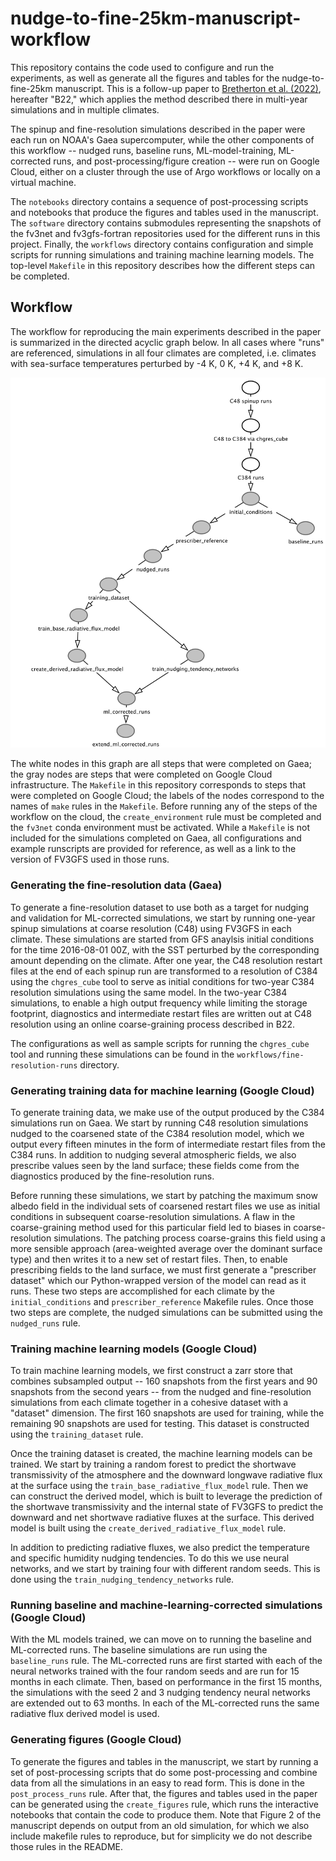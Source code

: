 # nudge-to-fine-25km-manuscript-workflow

This repository contains the code used to configure and run the experiments, as
well as generate all the figures and tables for the nudge-to-fine-25km
manuscript.  This is a follow-up paper to [Bretherton et al.
(2022)](https://agupubs.onlinelibrary.wiley.com/doi/10.1029/2021MS002794),
hereafter "B22," which applies the method described there in multi-year
simulations and in multiple climates.

The spinup and fine-resolution simulations described in the paper were each run
on NOAA's Gaea supercomputer, while the other components of this workflow --
nudged runs, baseline runs, ML-model-training, ML-corrected runs, and
post-processing/figure creation -- were run on Google Cloud, either on a cluster
through the use of Argo workflows or locally on a virtual machine.  

The `notebooks` directory contains a sequence of post-processing scripts and
notebooks that produce the figures and tables used in the manuscript.  The
`software` directory contains submodules representing the snapshots of the
fv3net and fv3gfs-fortran repositories used for the different runs in this
project.  Finally, the `workflows` directory contains configuration and simple
scripts for running simulations and training machine learning models.  The
top-level `Makefile` in this repository describes how the different steps can be
completed.

## Workflow

The workflow for reproducing the main experiments described in the paper is
summarized in the directed acyclic graph below.  In all cases where "runs" are
referenced, simulations in all four climates are completed, i.e. climates with
sea-surface temperatures perturbed by -4 K, 0 K, +4 K, and +8 K.

![](dag.png)

The white nodes in this graph are all steps that were completed on Gaea; the
gray nodes are steps that were completed on Google Cloud infrastructure.  The
`Makefile` in this repository corresponds to steps that were completed on Google
Cloud; the labels of the nodes correspond to the names of `make` rules in the
`Makefile`.  Before running any of the steps of the workflow on the cloud, the
`create_environment` rule must be completed and the `fv3net` conda environment
must be activated.  While a `Makefile` is not included for the simulations
completed on Gaea, all configurations and example runscripts are provided for
reference, as well as a link to the version of FV3GFS used in those runs.

### Generating the fine-resolution data (Gaea)

To generate a fine-resolution dataset to use both as a target for nudging and
validation for ML-corrected simulations, we start by running one-year spinup
simulations at coarse resolution (C48) using FV3GFS in each climate.  These
simulations are started from GFS anaylsis initial conditions for the time
2016-08-01 00Z, with the SST perturbed by the corresponding amount depending on
the climate.  After one year, the C48 resolution restart files at the end of
each spinup run are transformed to a resolution of C384 using the `chgres_cube`
tool to serve as initial conditions for two-year C384 resolution simulations
using the same model.  In the two-year C384 simulations, to enable a high output
frequency while limiting the storage footprint, diagnostics and intermediate
restart files are written out at C48 resolution using an online coarse-graining
process described in B22.

The configurations as well as sample scripts for running
the `chgres_cube` tool and running these simulations can be found in the
`workflows/fine-resolution-runs` directory.  

### Generating training data for machine learning (Google Cloud)

To generate training data, we make use of the output produced by the C384
simulations run on Gaea.  We start by running C48 resolution simulations nudged
to the coarsened state of the C384 resolution model, which we output every
fifteen minutes in the form of intermediate restart files from the C384 runs. In
addition to nudging several atmospheric fields, we also prescribe values seen by
the land surface; these fields come from the diagnostics produced by the
fine-resolution runs.

Before running these simulations, we start by patching the maximum snow albedo
field in the individual sets of coarsened restart files we use as initial
conditions in subsequent coarse-resolution simulations.  A flaw in the
coarse-graining method used for this particular field led to biases in
coarse-resolution simulations.  The patching process coarse-grains this field
using a more sensible approach (area-weighted average over the dominant surface
type) and then writes it to a new set of restart files.  Then, to enable
prescribing fields to the land surface, we must first generate a "prescriber
dataset" which our Python-wrapped version of the model can read as it runs.
These two steps are accomplished for each climate by the `initial_conditions`
and `prescriber_reference` Makefile rules.  Once those two steps are complete,
the nudged simulations can be submitted using the `nudged_runs` rule.

### Training machine learning models (Google Cloud)

To train machine learning models, we first construct a zarr store that combines
subsampled output -- 160 snapshots from the first years and 90 snapshots from
the second years -- from the nudged and fine-resolution simulations from each
climate together in a cohesive dataset with a "dataset" dimension.  The first
160 snapshots are used for training, while the remaining 90 snapshots are used
for testing.  This dataset is constructed using the `training_dataset` rule.  

Once the training dataset is created, the machine learning models can be
trained.  We start by training a random forest to predict the shortwave
transmissivity of the atmosphere and the downward longwave radiative flux at the
surface using the `train_base_radiative_flux_model` rule.  Then we can construct
the derived model, which is built to leverage the prediction of the shortwave
transmissivity and the internal state of FV3GFS to predict the downward and net
shortwave radiative fluxes at the surface.  This derived model is built using
the `create_derived_radiative_flux_model` rule.

In addition to predicting radiative fluxes, we also predict the temperature and
specific humidity nudging tendencies.  To do this we use neural networks, and we
start by training four with different random seeds.  This is done using the
`train_nudging_tendency_networks` rule.

### Running baseline and machine-learning-corrected simulations (Google Cloud)

With the ML models trained, we can move on to running the baseline and
ML-corrected runs.  The baseline simulations are run using the `baseline_runs`
rule.  The ML-corrected runs are first started with each of the neural networks
trained with the four random seeds and are run for 15 months in each climate.
Then, based on performance in the first 15 months, the simulations with the seed
2 and 3 nudging tendency neural networks are extended out to 63 months.  In each
of the ML-corrected runs the same radiative flux derived model is used.

### Generating figures (Google Cloud)

To generate the figures and tables in the manuscript, we start by running a set
of post-processing scripts that do some post-processing and combine data from
all the simulations in an easy to read form.  This is done in the
`post_process_runs` rule.  After that, the figures and tables used in the paper
can be generated using the `create_figures` rule, which runs the interactive
notebooks that contain the code to produce them.  Note that Figure 2 of the
manuscript depends on output from an old simulation, for which we also include
makefile rules to reproduce, but for simplicity we do not describe those rules
in the README.
